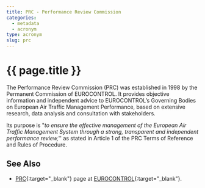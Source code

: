 ```yaml
---
title: PRC - Performance Review Commission
categories:
  - metadata
  - acronym
type: acronym
slug: prc
---
```

# {{ page.title }}

The Performance Review Commission (PRC) was established in 1998 by the
Permanent Commission of EUROCONTROL.
It provides objective information and independent advice to
EUROCONTROL’s Governing Bodies on European Air Traffic Management Performance,
based on extensive research, data analysis and consultation with stakeholders.

Its purpose is "_to ensure the effective management of the European Air
Traffic Management System through a strong, transparent and independent
performance review,_'' as stated in Article 1 of the PRC Terms of Reference
and Rules of Procedure.

## See Also

* [PRC][prcECTRL]{:target="_blank"} page at [EUROCONTROL][ectrl]{:target="_blank"}.

[prcECTRL]: <http://www.eurocontrol.int/articles/about-european-ans-performance-review> "PRC - EUROCONTROL"
[ectrl]: <https://www.eurocontrol.int/> "EUROCONTROL"
